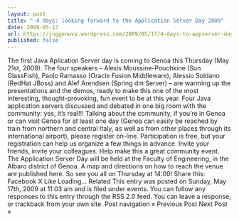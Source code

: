 ```yaml
---
layout: post
title: "-4 days: looking forward to the Application Server Day 2009"
date: 2009-05-17
url: https://juggenova.wordpress.com/2009/05/17/4-days-to-appserver-day/
published: false 
---
```


The first Java Aplication Server day is coming to Genoa this Thursday (May 21st, 2009). The four speakers – Alexis Moussine-Pouchkine (Sun GlassFish), Paolo Ramasso (Oracle Fusion Middleware), Alessio Soldano (RedHat JBoss) and Alef Arendsen (Spring dm Server) – are warming up the presentations and the demos, ready to make this one of the most interesting, thought-provoking, fun event to be at this year. Four Java application servers discussed and debated in one big room with the community: yes, it’s real!!! Talking about the community, if you’re in Genoa or can visit Genoa for at least one day (Genoa can easily be reached by train from northern and central Italy, as well as from other places through its international airport), please register on-line. Participation is free, but your registration can help us organize a few things in advance. Invite your friends, invite your colleagues. Help make this a great community event. The Application Server Day will be held at the Faculty of Engineering, in the Albaro district of Genoa. A map and directions on how to reach the venue are published here. So see you all on Thursday at 14:00! Share this: Facebook X Like Loading... Related This entry was posted on Sunday, May 17th, 2009 at 11:03 am and is filed under events. You can follow any responses to this entry through the RSS 2.0 feed. You can leave a response, or trackback from your own site. Post navigation « Previous Post Next Post »
